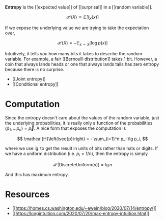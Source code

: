 **Entropy** is the [[expected value]] of [[surprisal]] in a [[random variable]].  

$$
\mathscr{H}(X) \doteq \mathbb{E}[I_X(x)]
$$

If we expose the underlying value we are trying to take the expectation over,

$$
\mathcal{H}(X) = -\mathbb{E}_{x \sim X}[\log p(x) ]
$$

Intuitively, it tells you how many bits it takes to describe the random variable. For example, a fair [[Bernoulli distribution]] takes 1 bit. However, a coin that always lands heads or one that always lands tails has zero entropy because there is no surprise.

* [[Joint entropy]]
* [[Conditional entropy]]

# Computation

Since the entropy doesn't care about the values of the random variable, just the underlying probabilities, it is really only a function of the probabilities $(p_1, \dots p_n ) = \vec{p}$. A nice form that exposes the computation is

$$
\mathcal{H}\left(\vec{p}\right) = - \sum_{i=1}^n p_i \lg p_i,
$$

where we use $\lg$ to get the result in units of bits rather than nats or digits. If we have a uniform distribution (i.e. $p_i = 1/n$), then the entropy is simply

$$
\mathcal{H}(\mathsf{DiscreteUniform}(n)) = \lg n 
$$

And this has maximum entropy.

# Resources

* [[https://homes.cs.washington.edu/~ewein/blog/2020/07/14/entropy/]]
* [[https://longintuition.com/2020/07/20/max-entropy-intuition.html]]